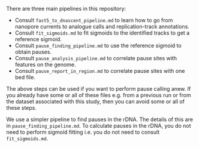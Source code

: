 There are three main pipelines in this repository:
- Consult `fast5_to_dnascent_pipeline.md` to learn how to go from nanopore currents to
  analogue calls and replication-track annotations.
- Consult `fit_sigmoids.md` to fit sigmoids to the identified tracks to get a reference
  sigmoid.
- Consult `pause_finding_pipeline.md` to use the reference sigmoid to obtain pauses.
- Consult `pause_analysis_pipeline.md` to correlate pause sites with features on the genome.
- Consult `pause_report_in_region.md` to correlate pause sites with one bed file.

The above steps can be used if you want to perform pause calling anew.
If you already have some or all of these files e.g. from a previous run or from the dataset associated
with this study, then you can avoid some or all of these steps.

We use a simpler pipeline to find pauses in the rDNA.
The details of this are in `pause_finding_pipeline.md`.
To calculate pauses in the rDNA, you do not need to perform sigmoid fitting i.e. you do not need to
consult `fit_sigmoids.md`.